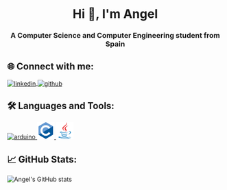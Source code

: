 <h1 align="center">Hi 👋, I'm Angel</h1>
<h3 align="center">A Computer Science and Computer Engineering student from Spain</h3>

## 🌐 Connect with me:
<p align="left">
    <a href="https://linkedin.com/in/angel-mc" target="blank">
        <img align="center" src="https://cdn.jsdelivr.net/npm/simple-icons@3.0.1/icons/linkedin.svg" alt="linkedin" height="30" width="40"/>
    </a>
    <a href="https://github.com/anxelito" target="blank">
        <img align="center" src="https://cdn.jsdelivr.net/npm/simple-icons@3.0.1/icons/github.svg" alt="github" height="30" width="40"/>
    </a>
</p>

## 🛠️ Languages and Tools:
<p align="left">
    <a href="https://www.arduino.cc/" target="_blank" rel="noreferrer">
        <img src="https://cdn.worldvectorlogo.com/logos/arduino-1.svg" alt="arduino" width="40" height="40"/>
    </a>
    <a href="https://www.cprogramming.com/" target="_blank" rel="noreferrer">
        <img src="https://raw.githubusercontent.com/devicons/devicon/master/icons/c/c-original.svg" alt="c" width="40" height="40"/>
    </a>
    <a href="https://www.java.com" target="_blank" rel="noreferrer">
        <img src="https://raw.githubusercontent.com/devicons/devicon/master/icons/java/java-original.svg" alt="java" width="40" height="40"/>
    </a>
</p>

## 📈 GitHub Stats:
![Angel's GitHub stats](https://github-readme-stats.vercel.app/api?username=anxelito&show_icons=true&theme=tokyonight)
